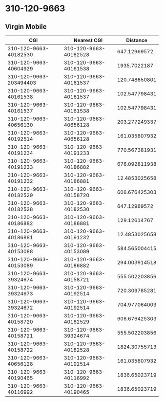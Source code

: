 # 310-120-9663
## Virgin Mobile


| CGI | Nearest CGI | Distance |
|-----|-------------|----------|
| 310-120-9663-40182530 | 310-120-9663-40182528 | 647.12969572 |
| 310-120-9663-40604929 | 310-120-9663-40161538 | 1935.7022187 |
| 310-120-9663-203494403 | 310-120-9663-40161537 | 120.748650801 |
| 310-120-9663-40161538 | 310-120-9663-40161537 | 102.547798431 |
| 310-120-9663-40161537 | 310-120-9663-40161538 | 102.547798431 |
| 310-120-9663-40656130 | 310-120-9663-40656128 | 203.277249337 |
| 310-120-9663-40192514 | 310-120-9663-40656128 | 161.035807932 |
| 310-120-9663-40191234 | 310-120-9663-40191233 | 770.567381931 |
| 310-120-9663-40191233 | 310-120-9663-40186882 | 676.092811938 |
| 310-120-9663-40191232 | 310-120-9663-40186881 | 12.4853025658 |
| 310-120-9663-40182529 | 310-120-9663-40158720 | 606.676425303 |
| 310-120-9663-40182528 | 310-120-9663-40182530 | 647.12969572 |
| 310-120-9663-40186882 | 310-120-9663-40186881 | 129.12614767 |
| 310-120-9663-40186881 | 310-120-9663-40191232 | 12.4853025658 |
| 310-120-9663-40153088 | 310-120-9663-40153089 | 584.565004415 |
| 310-120-9663-40153089 | 310-120-9663-40186882 | 294.003914518 |
| 310-120-9663-39324674 | 310-120-9663-40158721 | 555.502203856 |
| 310-120-9663-39324673 | 310-120-9663-40192514 | 720.309785281 |
| 310-120-9663-39324672 | 310-120-9663-40192514 | 704.977064003 |
| 310-120-9663-40158720 | 310-120-9663-40182529 | 606.676425303 |
| 310-120-9663-40158721 | 310-120-9663-39324674 | 555.502203856 |
| 310-120-9663-40158722 | 310-120-9663-40182528 | 1824.30755713 |
| 310-120-9663-40656128 | 310-120-9663-40192514 | 161.035807932 |
| 310-120-9663-40190465 | 310-120-9663-40116992 | 1836.65023719 |
| 310-120-9663-40116992 | 310-120-9663-40190465 | 1836.65023719 |
